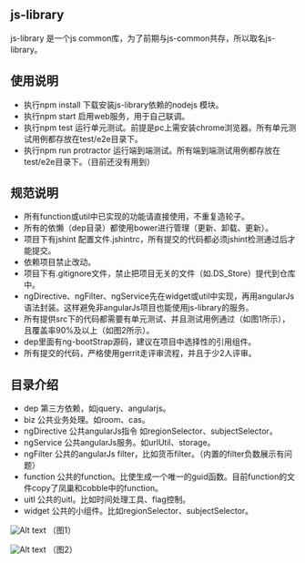 ## js-library
js-library 是一个js common库，为了前期与js-common共存，所以取名js-library。

## 使用说明

* 执行npm install 下载安装js-library依赖的nodejs 模块。
* 执行npm start 启用web服务，用于自己联调。
* 执行npm test 运行单元测试。前提是pc上需安装chrome浏览器。所有单元测试用例都存放在test/e2e目录下。
* 执行npm run protractor 运行端到端测试。所有端到端测试用例都存放在test/e2e目录下。（目前还没有用到）

## 规范说明

* 所有function或util中已实现的功能请直接使用，不重复造轮子。
* 所有的依懒（dep目录）都使用bower进行管理（更新、卸载、更新）。
* 项目下有jshint 配置文件.jshintrc，所有提交的代码都必须jshint检测通过后才能提交。
* 依赖项目禁止改动。
* 项目下有.gitignore文件，禁止把项目无关的文件（如.DS_Store）提代到仓库中。
* ngDirective、ngFilter、ngService先在widget或util中实现，再用angularJs语法封装。这样避免非angularJs项目也能使用js-library的服务。
* 所有提供src下的代码都需要有单元测试、并且测试用例通过（如图1所示），且覆盖率90%及以上（如图2所示）。
* dep里面有ng-bootStrap源码，建议在项目中选择性的引用组件。
* 所有提交的代码，严格使用gerrit走评审流程，并且于少2人评审。

## 目录介绍
* dep 第三方依赖，如jquery、angularjs。
* biz 公共业务处理。如room、cas。
* ngDirective 公共angularJs指令 如regionSelector、subjectSelector。
* ngService 公共angularJs服务。如urlUtil、storage。
* ngFilter 公共的angularJs filter，比如货币filter。（内置的filter负数展示有问题）
* function 公共的function。比使生成一个唯一的guid函数。目前function的文件copy了凤巢和cobble中的function。
* uitl 公共的uitl。比如时间处理工具、flag控制。
* widget 公共的小组件。比如regionSelector、subjectSelector。

![Alt text](http://c.picphotos.baidu.com/album/s%3D1000%3Bq%3D90/sign=b8bf147d64d0f703e2b291dc38ca6a4c/18d8bc3eb13533fab027d144aed3fd1f40345bc2.jpg)
（图1）

![Alt text](http://g.picphotos.baidu.com/album/s%3D1000%3Bq%3D90/sign=81341803232dd42a5b0905ab330b60c4/a5c27d1ed21b0ef44dcbd534dbc451da81cb3ebc.jpg)
（图2）

